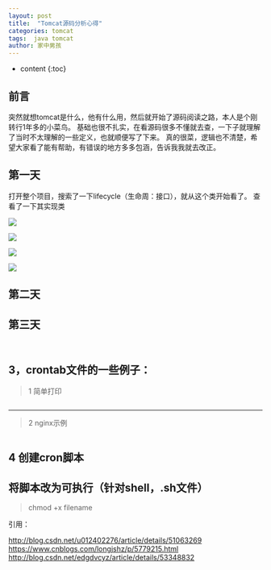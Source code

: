 ```yaml
---
layout: post
title:  "Tomcat源码分析心得"
categories: tomcat
tags:  java tomcat  
author: 家中男孩
---
```


* content
{:toc}


## 前言

突然就想tomcat是什么，他有什么用，然后就开始了源码阅读之路，本人是个刚转行1年多的小菜鸟。
基础也很不扎实，在看源码很多不懂就去查，一下子就理解了当时不太理解的一些定义，也就顺便写了下来。
真的很菜，逻辑也不清楚，希望大家看了能有帮助，有错误的地方多多包涵，告诉我我就去改正。

##  第一天

打开整个项目，搜索了一下lifecycle（生命周：接口），就从这个类开始看了。
查看了一下其实现类

![](/assets/life_extends_1.png)

![](/assets/life_extends_2.png)

![](/assets/life_extends_3.png)

![](/assets/life_extends_4.png)
## 第二天


## 第三天

```js



```
## 3，crontab文件的一些例子：

> 1 简单打印

```js
```

------

> 2 nginx示例

```js

```

##  4 创建cron脚本



## 将脚本改为可执行（针对shell，.sh文件）

> chmod +x filename


引用：

http://blog.csdn.net/u012402276/article/details/51063269
https://www.cnblogs.com/longjshz/p/5779215.html
http://blog.csdn.net/edgdvcyz/article/details/53348832








